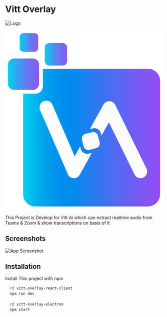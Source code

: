 
# Vitt Overlay 
![Logo](https://drive.google.com/file/d/1WeHe4b6xk6udT4hPBBF-2CJe4X0eYlKv/view?usp=drive_link)

![Logo](/project-screenshots/vitt-logo.png)

This Project is Develop for Vitt Ai which can extract realtime audio from Teams & Zoom & show transcriptions on basis of it


## Screenshots

![App Screenshot](https://drive.google.com/file/d/1iVsHqlePj-zvvu-juAETIs-VHkDdCF8h/view?usp=drive_link)


## Installation

Install This project with npm

```bash
  cd vitt-overlay-react-client
  npm run dev
  
  cd vitt-overlay-electron
  npm start
  
```
    